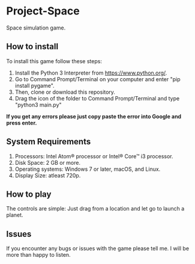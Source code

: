 # Project-Space
Space simulation game.

## How to install

To install this game follow these steps:

  1. Install the Python 3 Interpreter from <https://www.python.org/>.
  2. Go to Command Prompt/Terminal on your computer and enter "pip install pygame".
  3. Then, clone or download this repository.
  4. Drag the icon of the folder to Command Prompt/Terminal and type "python3 main.py"

**If you get any errors please just copy paste the error into Google and press enter.**

## System Requirements

  1. Processors: Intel Atom® processor or Intel® Core™ i3 processor.
  2. Disk Space: 2 GB or more.
  3. Operating systems: Windows 7 or later, macOS, and Linux.
  4. Display Size: atleast 720p.

## How to play

The controls are simple: Just drag from a location and let go to launch a planet.

## Issues

If you encounter any bugs or issues with the game please tell me. I will be more than happy to listen.
